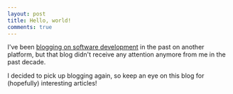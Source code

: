 ```yaml
---
layout: post
title: Hello, world!
comments: true
---
```


I've been [blogging on software development](http://fgheysels.blogspot.com/) in the past on another platform, but that blog didn't receive any attention anymore from me in the past decade.

I decided to pick up blogging again, so keep an eye on this blog for (hopefully) interesting articles!